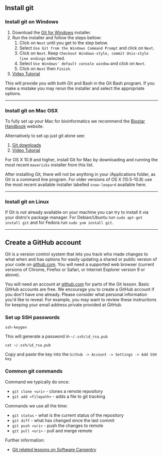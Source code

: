 ## Install git

### Install git on Windows

1. Download the [Git for Windows][wingit] installer.
1. Run the installer and follow the steps bellow:
    1. Click on `Next` until you get to the step below.
    1. Select `Use Git from the Windows Command Prompt` and click on `Next`.
    1. Click on `Next`. Keep `Checkout Windows-style, commit Unix-style line endings` selected.
    1. Select `Use Windows' default console window` and click on `Next`.
    1. Click on `Next` then `Finish`.
1. [Video Tutorial][wingit-video]

This will provide you with both Git and Bash in the Git Bash program.
If you make a mistake you may rerun the installer and select the appropriate options.

[wingit-video]: https://www.youtube.com/watch?v=339AEqk9c-8
[wingit]: https://git-for-windows.github.io/

---

### Install git on Mac OSX

To fully set up your Mac for bioinformatics
we recommend the [Biostar Handbook][handbook] website.

Alternatively to set up just git alone see:

1. [Git downloads][gitdownload]
1. [Video Tutorial][macgit-video]

[gitdownload]: https://git-scm.com/downloads
[handbook]: https://www.biostarhandbook.com/book/computer/get-ready.html

For OS X 10.9 and higher, install Git for Mac by downloading and running the most
recent `mavericks` installer from this list.

After installing Git,
there will not be anything in your /Applications folder, as Git is a command line program.
For older versions of OS X (10.5-10.8) use the most recent available installer
labelled `snow-leopard` available here.

[macgit-video]: https://www.youtube.com/watch?v=9LQhwETCdwY

---

### Install git on Linux

If Git is not already available on your machine you can try to install it via
your distro's package manager. For Debian/Ubuntu run `sudo apt-get install git`
and for Fedora run `sudo yum install git`.

---

## Create a GitHub account

Git is a version control system that lets you track who made changes
to what when and has options for easily updating a shared or public version of your
code on [github.com][github].
You will need a supported web browser (current versions of Chrome, Firefox or Safari,
or Internet Explorer version 9 or above).

You will need an account at [github.com][github] for parts of the Git lesson.
Basic GitHub accounts are free. We encourage you to create a GitHub account
if you don't have one already. Please consider what personal information
you'd like to reveal. For example, you may want to review these instructions
for keeping your email address private provided at GitHub.

### Set up SSH passwords

	ssh-keygen

This will generate a password in `~/.ssh/id_rsa.pub`

	cat ~/.ssh/id_rsa.pub

Copy and paste the key into the `Github -> Account -> Settings -> Add SSH key`

### Common git commands

Command we typically do once:

* `git clone <uri>` - clones a remote repository
* `git add <filepath>` - adds a file to git tracking

Commands we use all the time:

* `git status` - what is the current status of the repository
* `git diff` - what has changed since the last commit
* `git push <uri>` - push the changes to remote
* `git pull <uri>` - pull and merge remote

Further information:

* [Git related lessons on Software Carpentry][lessons]

[lessons]:http://software-carpentry.org/lessons/

[github]: https://www.github.com
